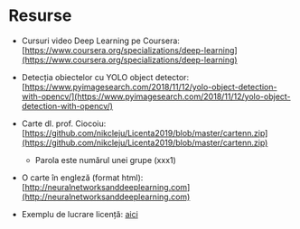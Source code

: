 # Resurse 

* Cursuri video Deep Learning pe Coursera: [https://www.coursera.org/specializations/deep-learning](https://www.coursera.org/specializations/deep-learning)

* Detecția obiectelor cu YOLO object detector: [https://www.pyimagesearch.com/2018/11/12/yolo-object-detection-with-opencv/](https://www.pyimagesearch.com/2018/11/12/yolo-object-detection-with-opencv/)

* Carte dl. prof. Ciocoiu: [https://github.com/nikcleju/Licenta2019/blob/master/cartenn.zip](https://github.com/nikcleju/Licenta2019/blob/master/cartenn.zip)
    * Parola este numărul unei grupe (xxx1)
* O carte în engleză (format html): [http://neuralnetworksanddeeplearning.com](http://neuralnetworksanddeeplearning.com)
* Exemplu de lucrare licență: [aici](https://github.com/nikcleju/Licenta2020/blob/master/Exemplu_Licenta.pdf)

